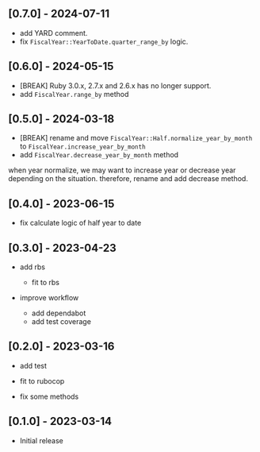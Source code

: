 ## [0.7.0] - 2024-07-11
- add YARD comment.
- fix `FiscalYear::YearToDate.quarter_range_by` logic.

## [0.6.0] - 2024-05-15
- [BREAK] Ruby 3.0.x, 2.7.x and 2.6.x has no longer support.
- add `FiscalYear.range_by` method

## [0.5.0] - 2024-03-18
- [BREAK] rename and move `FiscalYear::Half.normalize_year_by_month` to `FiscalYear.increase_year_by_month`
- add `FiscalYear.decrease_year_by_month` method

when year normalize, we may want to increase year or decrease year depending on the situation.
therefore, rename and add decrease method.

## [0.4.0] - 2023-06-15
- fix calculate logic of half year to date

## [0.3.0] - 2023-04-23
- add rbs
  - fit to rbs

- improve workflow
  - add dependabot
  - add test coverage

## [0.2.0] - 2023-03-16
- add test
- fit to rubocop

- fix some methods

## [0.1.0] - 2023-03-14

- Initial release
